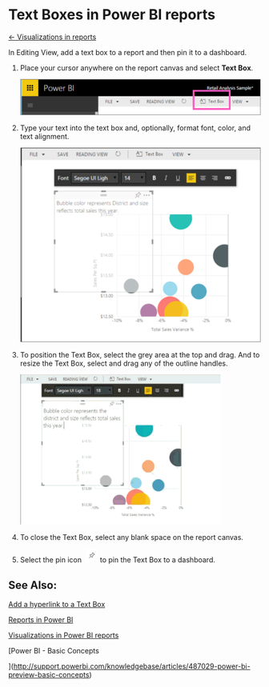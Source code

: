 <properties 
   pageTitle="Text Boxes in Power BI reports"
   description="Text Boxes in Power BI reports"
   services="powerbi" 
   documentationCenter="" 
   authors="pcw3187" 
   manager="mblythe" 
   editor=""
   tags=""/>
 
<tags
   ms.service="powerbi"
   ms.devlang="NA"
   ms.topic="article"
   ms.tgt_pltfrm="NA"
   ms.workload="powerbi"
   ms.date="10/14/2015"
   ms.author="v-pawrig"/>
# Text Boxes in Power BI reports

[← Visualizations in reports](https://support.powerbi.com/knowledgebase/topics/65160-visualizations-in-reports)

In Editing View, add a text box to a report and then pin it to a dashboard. 

1.  Place your cursor anywhere on the report canvas and select **Text Box**.

    ![](media/powerbi-service-text-boxes-in-reports/PBI_textBox.png)

2.  Type your text into the text box and, optionally, format font, color, and text alignment. 

    ![](media/powerbi-service-text-boxes-in-reports/PBI_textBox2.png)

3.  To position the Text Box, select the grey area at the top and drag. And to resize the Text Box, select and drag any of the outline handles. 

    ![](media/powerbi-service-text-boxes-in-reports/TextBoxSmaller.gif)

4.  To close the Text Box, select any blank space on the report canvas.

5.  Select the pin icon  ![](media/powerbi-service-text-boxes-in-reports/PBI_PinTile.png) to pin the Text Box to a dashboard. 

## See Also:

[Add a hyperlink to a Text Box](https://support.powerbi.com/knowledgebase/articles/729906)

[Reports in Power BI](https://support.powerbi.com/knowledgebase/articles/425684)

[Visualizations in Power BI reports](http://support.powerbi.com/knowledgebase/articles/434821-visualizations-in-power-bi-reports)

[Power BI - Basic Concepts

](http://support.powerbi.com/knowledgebase/articles/487029-power-bi-preview-basic-concepts)

